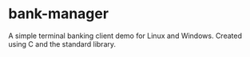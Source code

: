 # bank-manager

A simple terminal banking client demo for Linux and Windows.
Created using C and the standard library.

